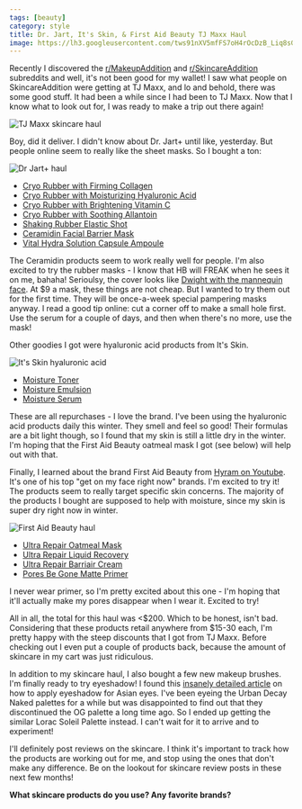 ```yaml
---
tags: [beauty]
category: style
title: Dr. Jart, It's Skin, & First Aid Beauty TJ Maxx Haul
image: https://lh3.googleusercontent.com/tws91nXV5mfFS7oH4rOcDzB_Liq8sGqcEEUc0KW2G895RZwfA29c0gckvCyB_rAf4-jiFi9xdZiXNkrg2mAfuvsAKQQy69D4-zk4vt-p0BWQd_9mrxAUhgGiYxCKJam2dArUlkk-Y6LdDpY_iyxMNZoXZH8VDJqSiTI4Gek4c8KyFhSsuPk46tGZUm9M8MZwSDaPIDfevskCwsa9C_MLHqU3owiVT9iX7x2ZS7QLEVqbTViPt6C-E7cOHlD5WCHv9Y4MGuVlqAJ3SXl_9j4b5MnObpiWmZCOugKh_xqaUmHCUyBuEHhZSG-k2T4fXPADgZS_Qscre2UmbZUO4nEyd1CWubYXIdEg1a3xVzG9-Cpqsb8pUKSZzNakp0dIFxyddMYoK9IlIe41OSxET--n3S5TXuNdSTFA4LITZptwxKAUpjxUDM3gw23_xt96vVfGHzp2sbZHaJQnmo7GrmWCT4NLmf4eftfo0SCnyC6BarVTD5cPn5b5pfNXziIciauoDzEmEOYwSUvzDgRIHjzerpI9K6G9MmefW6N-H-PfmGsYmG95P3HC72mNHgN4QxiDi8LnWuFacM8U-wegc_CFTrxTglCI0m51KxcJT73GFcanB421S3v6p5k05Z6PakUllfEQh5FpOnVXPwWhsP9VWW1b2WWjtcDAxdxr18l30s-35RNpiVLbt2m5pGIRvhSqT7EQ_NDfwzGKdDI0pTaSZVWFKnEHPwxRT6HxCZxduWUwD6vdrbRwESYhmfJzaer49fLXCVl-o0a8sOWDFSE=w1372-h1029-no?authuser=0
---
```


Recently I discovered the [r/MakeupAddition](https://www.reddit.com/r/MakeupAddiction/) and [r/SkincareAddition](https://www.reddit.com/r/SkincareAddiction/) subreddits and well, it's not been good for my wallet! I saw what people on SkincareAddition were getting at TJ Maxx, and lo and behold, there was some good stuff. It had been a while since I had been to TJ Maxx. Now that I know what to look out for, I was ready to make a trip out there again!

![TJ Maxx skincare haul](https://lh3.googleusercontent.com/tws91nXV5mfFS7oH4rOcDzB_Liq8sGqcEEUc0KW2G895RZwfA29c0gckvCyB_rAf4-jiFi9xdZiXNkrg2mAfuvsAKQQy69D4-zk4vt-p0BWQd_9mrxAUhgGiYxCKJam2dArUlkk-Y6LdDpY_iyxMNZoXZH8VDJqSiTI4Gek4c8KyFhSsuPk46tGZUm9M8MZwSDaPIDfevskCwsa9C_MLHqU3owiVT9iX7x2ZS7QLEVqbTViPt6C-E7cOHlD5WCHv9Y4MGuVlqAJ3SXl_9j4b5MnObpiWmZCOugKh_xqaUmHCUyBuEHhZSG-k2T4fXPADgZS_Qscre2UmbZUO4nEyd1CWubYXIdEg1a3xVzG9-Cpqsb8pUKSZzNakp0dIFxyddMYoK9IlIe41OSxET--n3S5TXuNdSTFA4LITZptwxKAUpjxUDM3gw23_xt96vVfGHzp2sbZHaJQnmo7GrmWCT4NLmf4eftfo0SCnyC6BarVTD5cPn5b5pfNXziIciauoDzEmEOYwSUvzDgRIHjzerpI9K6G9MmefW6N-H-PfmGsYmG95P3HC72mNHgN4QxiDi8LnWuFacM8U-wegc_CFTrxTglCI0m51KxcJT73GFcanB421S3v6p5k05Z6PakUllfEQh5FpOnVXPwWhsP9VWW1b2WWjtcDAxdxr18l30s-35RNpiVLbt2m5pGIRvhSqT7EQ_NDfwzGKdDI0pTaSZVWFKnEHPwxRT6HxCZxduWUwD6vdrbRwESYhmfJzaer49fLXCVl-o0a8sOWDFSE=w1372-h1029-no?authuser=0)

Boy, did it deliver. I didn't know about Dr. Jart+ until like, yesterday. But people online seem to really like the sheet masks. So I bought a ton:

![Dr Jart+ haul](https://lh3.googleusercontent.com/SCF78uJXm6EEZbZzTM09yYKNf_74YHgedlcPJsoRq3dLhkvV8-edfRr-pUqerem-fIiOs1QPlZCGMz1QJCqIc8FbUkSKHnQCBkyETZkr-MbToqbkQbCzMo-S1fkMKBN9WFSKV0gyonKaoqafZaQZpaifv-8LM1M7hZQAh_YpNMdF627VrlZ2eN2-dqNh_6hrE1qJRuTY2mTVG2WWXst8_R3SiSc8ymNGIG424I8kVgI_X8ogZEcedvfXOhSJ6ZYIfu27un_zXPXGYr0BrnaLNOltbK1gUmyG396HYQ8-jZTugThk9BPfK1qdKpVOG-v5wxG3MRzBCvC-b8YGmfCAmbzJIm9F5qnLOG0hQqRN1N5P-giXBiNIQDrme-LEOCjoOJqsOD0FkmqLNIfYGU8OUe_BgKkf_YQPKe2WmieDZ1XHkDWn8GI7lk0J_QTOy7ecN800s7D8Z9EevPWJuwX9m5LjsJJd1j5h59hHOK5kPYo8qRTyglWbTL8GRrC8jTT_r9YVnQGldvMogkPOl-khrrwh5IKTMqyujQj_oBMac7pe5GcpcePruHoexMNBa0Ft8ScLUnryqWfGJVAHuRrkJ9xoon6SdPatJDGQW-6EAKkmnTDt3W5c64_Dmsjk1V0u90Gb51bnUeko46g0r6_lBIyDugCdPZKyeNI6G18HxMppIH3hRaAhWd8C75WqB2Mz9MuiyuR1Eux25MnR3y1WPr7xsYrgiinTyPYPmtqeFhU3a9MJXv8-lqHB1h900cnpPahFXUS3yp96mLLE7Ec=w1372-h1029-no?authuser=0)

- [Cryo Rubber with Firming Collagen](https://amzn.to/358ytYD)
- [Cryo Rubber with Moisturizing Hyaluronic Acid](https://amzn.to/33AxiRg)
- [Cryo Rubber with Brightening Vitamin C](https://amzn.to/3H3tSUO)
- [Cryo Rubber with Soothing Allantoin](https://amzn.to/36dirNp)
- [Shaking Rubber Elastic Shot](https://amzn.to/3gZoibu)
- [Ceramidin Facial Barrier Mask](https://amzn.to/3H2LnEs)
- [Vital Hydra Solution Capsule Ampoule](https://amzn.to/3s3pLnw)

The Ceramidin products seem to work really well for people. I'm also excited to try the rubber masks - I know that HB will FREAK when he sees it on me, bahaha! Serioulsy, the cover looks like [Dwight with the mannequin face](https://i.imgur.com/qqfqTZh.jpeg). At $9 a mask, these things are not cheap. But I wanted to try them out for the first time. They will be once-a-week special pampering masks anyway. I read a good tip online: cut a corner off to make a small hole first. Use the serum for a couple of days, and then when there's no more, use the mask!

Other goodies I got were hyaluronic acid products from It's Skin.

![It's Skin hyaluronic acid](https://lh3.googleusercontent.com/WL80DZXdgthwwKRmA4pb6vCqHEoz9fKkHXNJLZmK4STUUl2OMq8r-ONlMaJvQ1n2ykDAiJeGGzrMUguXRpAeTvlZRd3_1JEOdBKFE4-DHmAiVaceUlQQLxKJMCzFAJhEleuVixmCpl-uyfjEuEn7Us8hbAMDnrefA78PcRvEPYN5BFOI3RFnnj8UR5BZ5-2Sw21qzclw3z_2HS_ozVjlPH0yNHn-DKdfB_ULIbc49HLF0uf4Ozkrk9IgEghxPLHUfqVd42jaCVu1Z-6mkfIjYNpHQWrwAQ8Y2m0TkOIQqXyGvGT2cWzRwKRu-ztoMxsbgxp_oGHppN8pYNDpQ4EovdOWXo4SHBkPUZRklrdLPD9aqN3xEftcga9ZZHa438Cgiy--tWXBk0o3YaXSBsS9JeNPzlwZ86Vf6hkKP9EZm6QAt_C_HQfS0TdYeaIKVf14Gl4b_1rrMEmrk87MuAgfrD63T7KooWkctwJLV3qGTIrxGXhnIIUKFMQMQsUCvtaYG7hSvfLVCpbYcX3glOkm6GJYT28AY5RCPLOyh03A1XDJ2F3ghvYJ8MEKa_rUUE1wSoMdyH2VOfZo4IlfSBV4qqKQesnxnnB_XhgVhVfRnear3mu_4-ROv4cbw8ZkS9eHlL0-YC2mcomUIQNabz5FYtdpSkmZkdJU_g9zcgDFv0istiX482_CrIosFiK19R9UUNix-MTFgjxGGe90xZzaacgHhwdR-42h9Fpr_Us6AiVuaNdEIZOpUEKhUODRB2q5Ar7Mr4LeeYumpCJ5KiM=w1372-h1029-no?authuser=0)

- [Moisture Toner](https://amzn.to/3h2SGBu)
- [Moisture Emulsion](https://amzn.to/3gZhZVa)
- [Moisture Serum](https://amzn.to/3Ia7PNG)

These are all repurchases - I love the brand. I've been using the hyaluronic acid products daily this winter. They smell and feel so good! Their formulas are a bit light though, so I found that my skin is still a little dry in the winter. I'm hoping that the First Aid Beauty oatmeal mask I got (see below) will help out with that.

Finally, I learned about the brand First Aid Beauty from [Hyram on Youtube](https://www.youtube.com/watch?v=LBdbWiq5NrQ&t=904s). It's one of his top "get on my face right now" brands. I'm excited to try it! The products seem to really target specific skin concerns. The majority of the products I bought are supposed to help with moisture, since my skin is super dry right now in winter.

![First Aid Beauty haul](https://lh3.googleusercontent.com/phWKpNKCkMps8-cEFcRd_H2AM__5TYaN8gsukd9sjc3vNQDwFYkoC8HJTJjwLaidPwJKP9m9eSVhd0TjSn5oKVKjaC55iXXD_V17zRZtyx--kBG-kz6ixT9K2w10kWFJmEO4gSGZRn3Tx1zgxTsZ4E4MQc57HjEKlydfpZLXHtP5zf9MkLUx4QmkWRH9okE3HZ_KtoSbNsxlFIFYC8O_A1Z06HEV8cw1ZNtqFAH8OIcdnHaP6WCVfgSPhuqzrV_qipAl-dFn5YTB_b5IwylaTHtJvP4Oh188lDu6okZtAFGNfjMhYWWwif4I-HlXYgdDz6MVPC2NFKrZAsA68hGRqBv80q85DP1ebj_jrW4c2j0z1Z1Egrhl3qOtOU0_pq_I_NwH9ixUIEzNcWuAzgKDkoPnbQoOJ-twMDzBCA0oTShYj9wakjtPi7xuSBPSjwD6iXY0AKdemWggFfND88dY1lsvJnPh2U_o_o0vRRSd2gTp4My8c6g8XhrBgjQIZnBEFnQGhdvLTgNPsatzH2-T2eF8yYKu-K0djuRlt4UOd9ZI1sUNVXxD7RyCCjFQWRyZGAsenW3buqrcfcSRPk1QlfH8RXuU-BBMa_G1Tr8QAl0WGbCuWapF5UwPF_lzn7XkX7t4LxVHaJO7mQUvJFgz0F8s1JqhqnqZJjpPne-Qe8fwuO3QJtyHh2lOX0xbSNJcNzrG0YoFtRZRbL7I7QdcS2oBX3qabsyXE-0nH61sTsNAzZeH1n1onmdnsHyJaB4RXOydRdGyhXjYPMBkGuA=w1372-h1029-no?authuser=0)

- [Ultra Repair Oatmeal Mask](https://amzn.to/3GVj2A8)
- [Ultra Repair Liquid Recovery](https://amzn.to/3gWKSRR)
- [Ultra Repair Barriair Cream](https://amzn.to/3rYYPoS)
- [Pores Be Gone Matte Primer](https://amzn.to/3sanQ0x)

I never wear primer, so I'm pretty excited about this one - I'm hoping that it'll actually make my pores disappear when I wear it. Excited to try!

All in all, the total for this haul was <$200. Which to be honest, isn't bad. Considering that these products retail anywhere from $15-30 each, I'm pretty happy with the steep discounts that I got from TJ Maxx. Before checking out I even put a couple of products back, because the amount of skincare in my cart was just ridiculous.

In addition to my skincare haul, I also bought a few new makeup brushes. I'm finally ready to try eyeshadow! I found this [insanely detailed article](https://www.bforbunbun.com/eyeshadow-tutorial-for-asian-eyes-part-1-where-to-apply-eyeshadow/) on how to apply eyeshadow for Asian eyes. I've been eyeing the Urban Decay Naked palettes for a while but was disappointed to find out that they discontinued the OG palette a long time ago. So I ended up getting the similar Lorac Soleil Palette instead. I can't wait for it to arrive and to experiment!

I'll definitely post reviews on the skincare. I think it's important to track how the products are working out for me, and stop using the ones that don't make any difference. Be on the lookout for skincare review posts in these next few months!

**What skincare products do you use? Any favorite brands?**